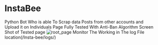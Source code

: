 # InstaBee
Python Bot Who is able To Scrap data Posts from other accounts and Upload it on Individuals Page 
Fully Tested With Anti-Ban Algorithm
Screen Shot of Tested page
![root_page](https://user-images.githubusercontent.com/67161169/132946892-ee54de97-4ecc-42e1-b858-35c715fa8c21.jpg)
Monitor The Working in The log File location(/Insta-bee/logs/)

